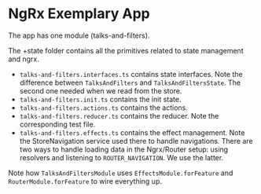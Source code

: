 # NgRx Exemplary App

The app has one module (talks-and-filters). 

The +state folder contains all the primitives related to state management and ngrx.

* `talks-and-filters.interfaces.ts` contains state interfaces. Note the difference between `TalksAndFilters` and `TalksAndFiltersState`. The second one needed when we read from the store.
* `talks-and-filters.init.ts` contains the init state.
* `talks-and-filters.actions.ts` contains the actions.
* `talks-and-filters.reducer.ts` contains the reducer. Note the corresponding test file.
* `talks-and-filters.effects.ts` contains the effect management. Note the StoreNavigation service used there to handle navigations. There are two ways to handle loading data in the Ngrx/Router setup: using resolvers and listening to `ROUTER_NAVIGATION`. We use the latter.

Note how `TalksAndFiltersModule` uses `EffectsModule.forFeature` and `RouterModule.forFeature` to wire everything up.
